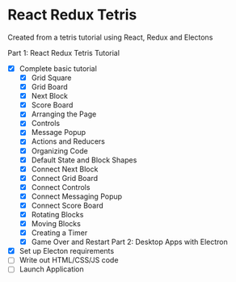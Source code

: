# React Redux Tetris
Created from a tetris tutorial using React, Redux and Electons

Part 1: React Redux Tetris Tutorial
- [x] Complete basic tutorial
    - [x] Grid Square
    - [x] Grid Board
    - [x] Next Block
    - [x] Score Board
    - [x] Arranging the Page
    - [x] Controls
    - [x] Message Popup
    - [x] Actions and Reducers
    - [x] Organizing Code
    - [x] Default State and Block Shapes
    - [x] Connect Next Block
    - [x] Connect Grid Board
    - [x] Connect Controls
    - [x] Connect Messaging Popup
    - [x] Connect Score Board
    - [x] Rotating Blocks
    - [x] Moving Blocks
    - [x] Creating a Timer
    - [x] Game Over and Restart
Part 2: Desktop Apps with Electron
- [x] Set up Electon requirements
- [ ] Write out HTML/CSS/JS code
- [ ] Launch Application